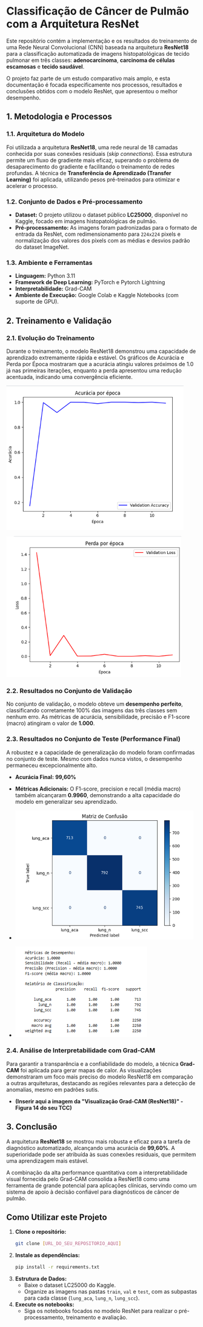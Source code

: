 # Classificação de Câncer de Pulmão com a Arquitetura ResNet

Este repositório contém a implementação e os resultados do treinamento de uma Rede Neural Convolucional (CNN) baseada na arquitetura **ResNet18** para a classificação automatizada de imagens histopatológicas de tecido pulmonar em três classes: **adenocarcinoma**, **carcinoma de células escamosas** e **tecido saudável**.

O projeto faz parte de um estudo comparativo mais amplo, e esta documentação é focada especificamente nos processos, resultados e conclusões obtidos com o modelo ResNet, que apresentou o melhor desempenho.

## 1. Metodologia e Processos

### 1.1. Arquitetura do Modelo
Foi utilizada a arquitetura **ResNet18**, uma rede neural de 18 camadas conhecida por suas conexões residuais (*skip connections*). Essa estrutura permite um fluxo de gradiente mais eficaz, superando o problema de desaparecimento do gradiente e facilitando o treinamento de redes profundas. A técnica de **Transferência de Aprendizado (Transfer Learning)** foi aplicada, utilizando pesos pré-treinados para otimizar e acelerar o processo.

### 1.2. Conjunto de Dados e Pré-processamento
* **Dataset:** O projeto utilizou o dataset público **LC25000**, disponível no Kaggle, focado em imagens histopatológicas de pulmão.
* **Pré-processamento:** As imagens foram padronizadas para o formato de entrada da ResNet, com redimensionamento para `224x224` pixels e normalização dos valores dos pixels com as médias e desvios padrão do dataset ImageNet.

### 1.3. Ambiente e Ferramentas
* **Linguagem:** Python 3.11
* **Framework de Deep Learning:** PyTorch e Pytorch Lightning
* **Interpretabilidade:** Grad-CAM
* **Ambiente de Execução:** Google Colab e Kaggle Notebooks (com suporte de GPU).

## 2. Treinamento e Validação

### 2.1. Evolução do Treinamento
Durante o treinamento, o modelo ResNet18 demonstrou uma capacidade de aprendizado extremamente rápida e estável. Os gráficos de Acurácia e Perda por Época mostraram que a acurácia atingiu valores próximos de 1.0 já nas primeiras iterações, enquanto a perda apresentou uma redução acentuada, indicando uma convergência eficiente.

![Acuracia por epoca](img/acuracia_por_epoca.png)

![perda por epoca](img/perda_por_epoca.png)

### 2.2. Resultados no Conjunto de Validação
No conjunto de validação, o modelo obteve um **desempenho perfeito**, classificando corretamente 100% das imagens das três classes sem nenhum erro. As métricas de acurácia, sensibilidade, precisão e F1-score (macro) atingiram o valor de **1.000**.

### 2.3. Resultados no Conjunto de Teste (Performance Final)
A robustez e a capacidade de generalização do modelo foram confirmadas no conjunto de teste. Mesmo com dados nunca vistos, o desempenho permaneceu excepcionalmente alto.
* **Acurácia Final:** **99,60%**
* **Métricas Adicionais:** O F1-score, precision e recall (média macro) também alcançaram **0.9960**, demonstrando a alta capacidade do modelo em generalizar seu aprendizado.

* **![Matriz_confusao](img/matriz_confucao_validacao.png)**

* **![metricas_validacao](img/metrica_desempenho.png)**
  
### 2.4. Análise de Interpretabilidade com Grad-CAM
Para garantir a transparência e a confiabilidade do modelo, a técnica **Grad-CAM** foi aplicada para gerar mapas de calor. As visualizações demonstraram um foco mais preciso do modelo ResNet18 em comparação a outras arquiteturas, destacando as regiões relevantes para a detecção de anomalias, mesmo em padrões sutis.

* **(Inserir aqui a imagem da "Visualização Grad-CAM (ResNet18)" - Figura 14 do seu TCC)**

## 3. Conclusão

A arquitetura **ResNet18** se mostrou mais robusta e eficaz para a tarefa de diagnóstico automatizado, alcançando uma acurácia de **99,60%**. A superioridade pode ser atribuída às suas conexões residuais, que permitem uma aprendizagem mais estável.

A combinação da alta performance quantitativa com a interpretabilidade visual fornecida pelo Grad-CAM consolida a ResNet18 como uma ferramenta de grande potencial para aplicações clínicas, servindo como um sistema de apoio à decisão confiável para diagnósticos de câncer de pulmão.

## Como Utilizar este Projeto

1.  **Clone o repositório:**
    ```bash
    git clone [URL_DO_SEU_REPOSITORIO_AQUI]
    ```
2.  **Instale as dependências:**
    ```bash
    pip install -r requirements.txt
    ```
3.  **Estrutura de Dados:**
    * Baixe o dataset LC25000 do Kaggle.
    * Organize as imagens nas pastas `train`, `val` e `test`, com as subpastas para cada classe (`lung_aca`, `lung_n`, `lung_scc`).
4.  **Execute os notebooks:**
    * Siga os notebooks focados no modelo ResNet para realizar o pré-processamento, treinamento e avaliação.
